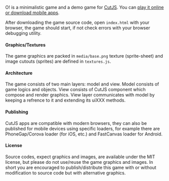 O! is a minimalistic game and a demo game for [CutJS](http://cutjs.org/). You can [play it online or download mobile apps](http://piqnt.com/o/).

After downloading the game source code, open `index.html` with your browser, the game should start, if not check errors with your browser debugging utility.

#### Graphics/Textures
The game graphics are packed in `media/base.png` texture (sprite-sheet) and image cutouts (sprites) are defined in `textures.js`.

#### Architecture
The game consists of two main layers: model and view. Model consists of game logics and objects. View consists of CutJS component which compose and render graphics. View layer communicates with model by keeping a refrence to it and extending its uiXXX methods.

#### Publishing
CutJS apps are compatible with modern browsers, they can also be published for mobile devices using specific loaders, for example there are PhoneGap/Corova loader (for iOS, etc.) and FastCanvas loader for Android.

#### License
Source codes, expect graphics and images, are available under the MIT license, but please do not use/reuse the game graphics and images.
In short you are encouraged to publish/distribute this game with or without modification to source code but with alternative graphics.
